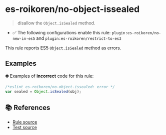 # es-roikoren/no-object-issealed
> disallow the `Object.isSealed` method.

- ✅ The following configurations enable this rule: `plugin:es-roikoren/no-new-in-es5` and `plugin:es-roikoren/restrict-to-es3`

This rule reports ES5 `Object.isSealed` method as errors.

## Examples

⛔ Examples of **incorrect** code for this rule:

```js
/*eslint es-roikoren/no-object-issealed: error */
var sealed = Object.isSealed(obj);
```

## 📚 References

- [Rule source](https://github.com/roikoren755/eslint-plugin-es/blob/v0.0.6/src/rules/no-object-issealed.ts)
- [Test source](https://github.com/roikoren755/eslint-plugin-es/blob/v0.0.6/tests/src/rules/no-object-issealed.ts)
